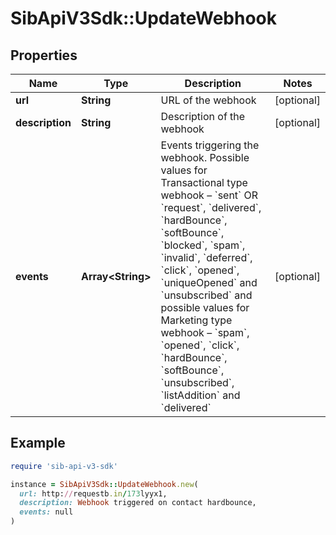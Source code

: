 # SibApiV3Sdk::UpdateWebhook

## Properties

| Name | Type | Description | Notes |
| ---- | ---- | ----------- | ----- |
| **url** | **String** | URL of the webhook | [optional] |
| **description** | **String** | Description of the webhook | [optional] |
| **events** | **Array&lt;String&gt;** | Events triggering the webhook. Possible values for Transactional type webhook – &#x60;sent&#x60; OR &#x60;request&#x60;, &#x60;delivered&#x60;, &#x60;hardBounce&#x60;, &#x60;softBounce&#x60;, &#x60;blocked&#x60;, &#x60;spam&#x60;, &#x60;invalid&#x60;, &#x60;deferred&#x60;, &#x60;click&#x60;, &#x60;opened&#x60;, &#x60;uniqueOpened&#x60; and &#x60;unsubscribed&#x60; and possible values for Marketing type webhook – &#x60;spam&#x60;, &#x60;opened&#x60;, &#x60;click&#x60;, &#x60;hardBounce&#x60;, &#x60;softBounce&#x60;, &#x60;unsubscribed&#x60;, &#x60;listAddition&#x60; and &#x60;delivered&#x60; | [optional] |

## Example

```ruby
require 'sib-api-v3-sdk'

instance = SibApiV3Sdk::UpdateWebhook.new(
  url: http://requestb.in/173lyyx1,
  description: Webhook triggered on contact hardbounce,
  events: null
)
```

